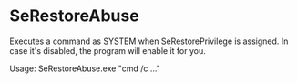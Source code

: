 # SeRestoreAbuse

Executes a command as SYSTEM when SeRestorePrivilege is assigned. In case it's disabled, the program will enable it for you.

Usage: SeRestoreAbuse.exe "cmd /c ..."
